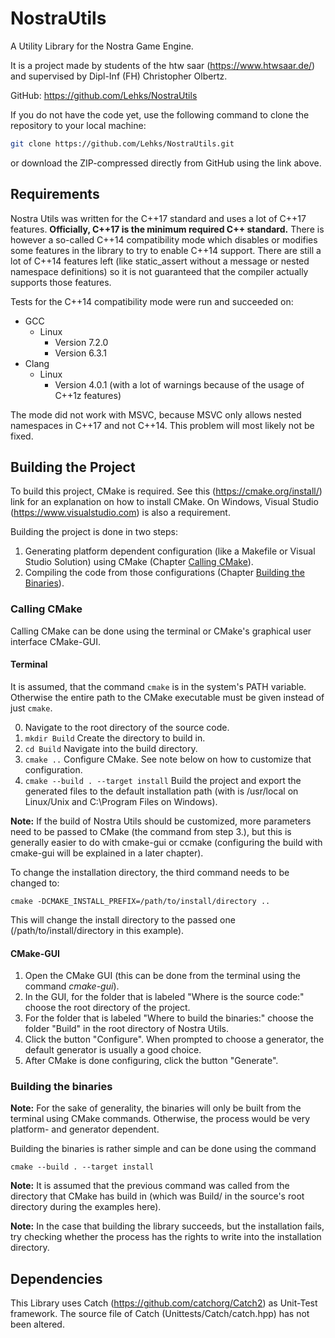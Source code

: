 # NostraUtils
A Utility Library for the Nostra Game Engine.

It is a project made by students of the htw saar (https://www.htwsaar.de/) and supervised by Dipl-Inf (FH) 
Christopher Olbertz.

GitHub: https://github.com/Lehks/NostraUtils

If you do not have the code yet, use the following command to clone the repository to your local
machine:  
```bash
git clone https://github.com/Lehks/NostraUtils.git
```` 
or download the ZIP-compressed directly from GitHub using the link above.

## Requirements

Nostra Utils was written for the C\++17 standard and uses a lot of C\++17 features. **Officially, C\++17 is the 
minimum required C\++ standard.** There is however a so-called C\++14 compatibility mode which disables or 
modifies some features in the library to try to enable C\++14 support. There are still a lot of C\++14 features 
left (like static_assert without a message or nested namespace definitions) so it is not guaranteed that the 
compiler actually supports those features.

Tests for the C\++14 compatibility mode were run and succeeded on:
- GCC
    - Linux
        - Version 7.2.0
        - Version 6.3.1
- Clang
    - Linux
        - Version 4.0.1 (with a lot of warnings because of the usage of C\++1z features)

The mode did not work with MSVC, because MSVC only allows nested namespaces in C\++17 and not C\++14. This 
problem will most likely not be fixed.

## Building the Project
To build this project, CMake is required. See this (https://cmake.org/install/) link for an explanation on how
to install CMake.
On Windows, Visual Studio (https://www.visualstudio.com) is also a requirement.

Building the project is done in two steps: 
1. Generating platform dependent configuration (like a Makefile or Visual Studio Solution) using CMake 
   (Chapter [Calling CMake](#Calling-CMake)).
2. Compiling the code from those configurations (Chapter [Building the Binaries](#Building-the-Binaries)).

### Calling CMake
Calling CMake can be done using the terminal or CMake\'s graphical user interface CMake-GUI.

#### Terminal 
It is assumed, that the command ```cmake``` is in the system\'s PATH variable. Otherwise the entire path to 
the CMake executable must be given instead of just ```cmake```.

0. Navigate to the root directory of the source code.
1. ```mkdir Build``` Create the directory to build in.
2. ```cd Build``` Navigate into the build directory.
3. ```cmake ..``` Configure CMake. See note below on how to customize that configuration.
4. ```cmake --build . --target install``` Build the project and export the generated files to the default
   installation path (with is /usr/local on Linux/Unix and C:\\Program Files on Windows).

**Note:** If the build of Nostra Utils should be customized, more parameters need to be passed to CMake (the 
command from step 3.), but this is generally easier to do with cmake-gui or ccmake (configuring  the build 
with cmake-gui will be explained in a later chapter).

To change the installation directory, the third command needs to be changed to: 

```
cmake -DCMAKE_INSTALL_PREFIX=/path/to/install/directory ..
``` 

This will change the install directory to the passed one (/path/to/install/directory in this example).

#### CMake-GUI
1. Open the CMake GUI (this can be done from the terminal
   using the command *cmake-gui*).
2. In the GUI, for the folder that is labeled "Where is the source code:" choose the root directory of the 
   project.
3. For the folder that is labeled "Where to build the binaries:" choose the folder "Build" in the root 
   directory of Nostra Utils.
4. Click the button "Configure". When prompted to choose a generator, the default generator is usually a good 
   choice.
5. After CMake is done configuring, click the button "Generate".

### Building the binaries
**Note:** For the sake of generality, the binaries will only be built from the terminal using CMake commands. 
Otherwise, the process would be very platform- and generator dependent.

Building the binaries is rather simple and can be done using the command

```
cmake --build . --target install
```

**Note:** It is assumed that the previous command was called from the directory that CMake has build in (which
was Build/ in the source's root directory during the examples here).

**Note:** In the case that building the library succeeds, but the installation fails, try checking whether
the process has the rights to write into the installation directory.

## Dependencies
This Library uses Catch (https://github.com/catchorg/Catch2) as Unit-Test framework. The source file of Catch 
(Unittests/Catch/catch.hpp) has not been altered.
